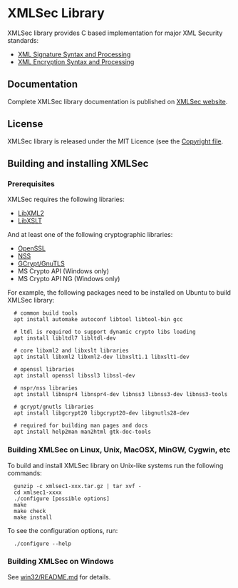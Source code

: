 # XMLSec Library

XMLSec library provides C based implementation for major XML Security
standards:
- [XML Signature Syntax and Processing](https://www.w3.org/TR/xmldsig-core)
- [XML Encryption Syntax and Processing](https://www.w3.org/TR/xmlenc-core/)

## Documentation
Complete XMLSec library documentation is published on [XMLSec website](https://www.aleksey.com/xmlsec/).

## License
XMLSec library is released under the MIT Licence (see the [Copyright file](Copyright).

## Building and installing XMLSec

### Prerequisites
XMLSec requires the following libraries:
- [LibXML2](http://xmlsoft.org)
- [LibXSLT](http://xmlsoft.org/XSLT/)

And at least one of the following cryptographic libraries:
- [OpenSSL](http://www.openssl.org)
- [NSS](https://firefox-source-docs.mozilla.org/security/nss/index.html)
- [GCrypt/GnuTLS](https://www.gnutls.org/)
- MS Crypto API (Windows only)
- MS Crypto API NG (Windows only)

For example, the following packages need to be installed on Ubuntu to build
XMLSec library:
```
  # common build tools
  apt install automake autoconf libtool libtool-bin gcc

  # ltdl is required to support dynamic crypto libs loading
  apt install libltdl7 libltdl-dev

  # core libxml2 and libxslt libraries
  apt install libxml2 libxml2-dev libxslt1.1 libxslt1-dev

  # openssl libraries
  apt install openssl libssl3 libssl-dev

  # nspr/nss libraries
  apt install libnspr4 libnspr4-dev libnss3 libnss3-dev libnss3-tools

  # gcrypt/gnutls libraries
  apt install libgcrypt20 libgcrypt20-dev libgnutls28-dev

  # required for building man pages and docs
  apt install help2man man2html gtk-doc-tools
```

### Building XMLSec on Linux, Unix, MacOSX, MinGW, Cygwin, etc

To build and install XMLSec library on Unix-like systems run the following commands:

```
  gunzip -c xmlsec1-xxx.tar.gz | tar xvf -
  cd xmlsec1-xxxx
  ./configure [possible options]
  make
  make check
  make install
```

To see the configuration options, run:

```
  ./configure --help
```


### Building XMLSec on Windows

See [win32/README.md](win32/README.md) for details.
